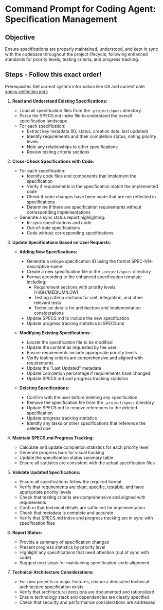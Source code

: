 # Command Prompt for Coding Agent: Specification Management

## Objective

Ensure specifications are properly maintained, understood, and kept in sync with the codebase throughout the project lifecycle, following enhanced standards for priority levels, testing criteria, and progress tracking.

## Steps - Follow this exact order!

Prerequisites
Get current system information like OS and current date
[specs-definition.mdc](mdc:.cursor/rules/specs-definition.mdc)

1. **Read and Understand Existing Specifications:**
    - Load all specification files from the `.project/specs` directory.
    - Parse the SPECS.md index file to understand the overall specification landscape.
    - For each specification:
        - Extract key metadata (ID, status, creation date, last updated)
        - Identify requirements and their completion status, noting priority levels
        - Note any relationships to other specifications
        - Review testing criteria sections

2. **Cross-Check Specifications with Code:**
    - For each specification:
        - Identify code files and components that implement the specification
        - Verify if requirements in the specification match the implemented code
        - Check if code changes have been made that are not reflected in specifications
        - Determine if there are specification requirements without corresponding implementations
    - Generate a sync status report highlighting:
        - In-sync specifications and code
        - Out-of-date specifications
        - Code without corresponding specifications

3. **Update Specifications Based on User Requests:**
    - **Adding New Specifications:**
        - Generate a unique specification ID using the format SPEC-NN-descriptive-name
        - Create a new specification file in the `.project/specs` directory
        - Format according to the enhanced specification template including:
            - Requirement sections with priority levels [HIGH/MEDIUM/LOW]
            - Testing criteria sections for unit, integration, and other relevant tests
            - Technical details for architecture and implementation considerations
        - Update SPECS.md to include the new specification
        - Update progress tracking statistics in SPECS.md
    
    - **Modifying Existing Specifications:**
        - Locate the specification file to be modified
        - Update the content as requested by the user
        - Ensure requirements include appropriate priority levels
        - Verify testing criteria are comprehensive and aligned with requirements
        - Update the "Last Updated" metadata
        - Update completion percentage if requirements have changed
        - Update SPECS.md and progress tracking statistics
    
    - **Deleting Specifications:**
        - Confirm with the user before deleting any specification
        - Remove the specification file from the `.project/specs` directory
        - Update SPECS.md to remove references to the deleted specification
        - Update progress tracking statistics
        - Identify any tasks or other specifications that reference the deleted one

4. **Maintain SPECS.md Progress Tracking:**
    - Calculate and update completion statistics for each priority level
    - Generate progress bars for visual tracking
    - Update the specification status summary table
    - Ensure all statistics are consistent with the actual specification files

5. **Validate Updated Specifications:**
    - Ensure all specifications follow the required format
    - Verify that requirements are clear, specific, testable, and have appropriate priority levels
    - Check that testing criteria are comprehensive and aligned with requirements
    - Confirm that technical details are sufficient for implementation
    - Check that metadata is complete and accurate
    - Verify that SPECS.md index and progress tracking are in sync with specification files

6. **Report Status:**
    - Provide a summary of specification changes
    - Present progress statistics by priority level
    - Highlight any specifications that need attention (out of sync with code)
    - Suggest next steps for maintaining specification-code alignment

7. **Technical Architecture Considerations:**
    - For new projects or major features, ensure a dedicated technical architecture specification exists
    - Verify that architectural decisions are documented and rationalized
    - Ensure technology stack and dependencies are clearly specified
    - Check that security and performance considerations are addressed